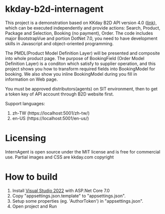 # kkday-b2d-internagent

This project is a demonstration based on KKday B2D API version 4.0 (<a href="https://api-b2d.kkday.com/Redoc">link</a>), which can be executed independently and provide actions: Search, Product, Package and Selection, Booking (no payment), Order. The code includes major BootstrapVue and portion DotNet 7.0, you need to have development skills in Javascript and object-oriented programming.

The PMDL(Product Model Definition Layer) will be presented and composite into whole product page. The purpose of BookingField (Order Model Definition Layer) is a conditon which satisfy to supplier operation, and this project shows you how to transform required fields into BookingModel for booking. We also show you inline BookingModel during you fill in information on Web page.

You must be approved distributors(agents) on SIT environment, then to get a token key of API account through B2D website first.

Support languages:
1. zh-TW (https://localhost:5001/zh-tw/) 
2. en-US (https://localhost:5001/en-us/)

Licensing
==============
InternAgent is open source under the MIT license and is free for commercial use. Partial images and CSS are kkday.com copyright

How to build
==============
1. Install <a href="https://visualstudio.microsoft.com/vs/whatsnew/">Visual Studio 2022</a> with ASP.Net Core 7.0
2. Copy "appsettings.json.template" to "appsettings.json".
3. Setup some properties (eg. 'AuthorToken') in "appsettings.json".
4. Open project and Run
